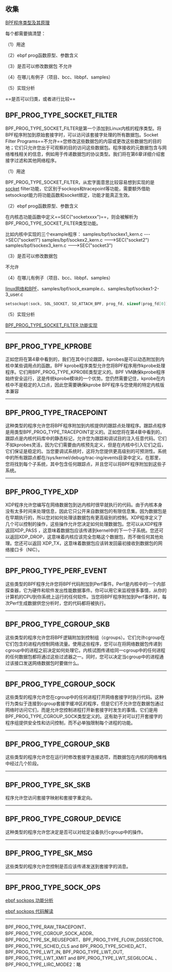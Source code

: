 

## 收集

[BPF程序类型及其原理](https://blog.csdn.net/weixin_41036447/article/details/107817340)



每个都需要搞清楚：

（1）用途

（2）ebpf prog函数原型、参数含义

（3）是否可以修改数据包	不允许

（4）在哪儿有例子（项目、bcc、libbpf、samples）

（5）实现分析



==是否可以归类，或者进行比较==





## BPF_PROG_TYPE_SOCKET_FILTER 

BPF_PROG_TYPE_SOCKET_FILTER是第一个添加到Linux内核的程序类型。将BPF程序附加到原始套接字时，可以访问该套接字处理的所有数据包。Socket Filter Programs==不允许==您修改这些数据包的内容或更改这些数据包的目的地；它们只允许您出于可观察的目的访问这些数据包。程序接收的元数据包含与网络堆栈相关的信息，例如用于传递数据包的协议类型。我们将在第6章详细介绍套接字过滤和其他网络程序。

（1）用途

BPF_PROG_TYPE_SOCKET_FILTER，从宏字面意思比较容易想到实现的是[socket](https://so.csdn.net/so/search?q=socket&spm=1001.2101.3001.7020) filter功能，它区别于sockops和tracepoint等功能，需要额外借助setsockopt能力将功能函数和socket绑定，功能才能真正生效。

（2）ebpf prog函数原型、参数含义

在内核态功能函数中定义==SEC("socketxxxx")==，则会被解析为BPF_PROG_TYPE_SOCKET_FILTER类型功能。

比如内核中实现的三个example程序：
samples/bpf/sockex1_kern.c --->SEC("socket1")
samples/bpf/sockex2_kern.c --->SEC("socket2")
samples/bpf/sockex3_kern.c --->SEC("socket3")

（3）是否可以修改数据包	

不允许

（4）在哪儿有例子（项目、bcc、libbpf、samples）

[linux网络和BPF](https://da1234cao.blog.csdn.net/article/details/115900299)、samples/bpf/sock_example.c、samples/bpf/sockex1-2-3_user.c

```c
setsockopt(sock, SOL_SOCKET, SO_ATTACH_BPF, prog_fd, sizeof(prog_fd[0]))
```

（5）实现分析

[BPF_PROG_TYPE_SOCKET_FILTER 功能实现](https://blog.csdn.net/already_skb/article/details/123027350)

------

## BPF_PROG_TYPE_KPROBE

正如您将在第4章中看到的，我们在其中讨论跟踪，kprobes是可以动态附加到内核中某些调用点的函数。BPF kprobe程序类型允许您将BPF程序用作kprobe处理程序。它们用BPF_PROG_TYPE_KPROBE类型定义的。BPF VM确保kprobe程序始终安全运行，这是传统kprobe模块的一个优势。您仍然需要记住，kprobe在内核中不是稳定的入口点，因此您需要确保kprobe BPF程序与您使用的特定内核版本兼容

------

## BPF_PROG_TYPE_TRACEPOINT

这种类型的程序允许您将BPF程序附加到内核提供的跟踪点处理程序。跟踪点程序是用类型BPF_PROG_TYPE_TRACEPOINT定义的。正如您将在第4章中看到的，跟踪点是内核代码库中的静态标记，允许您为跟踪和调试目的注入任意代码。它们不如kprobes灵活，因为它们需要由内核预先定义，但是在内核中引入它们之后，它们保证是稳定的。当您要调试系统时，这将为您提供更高级别的可预测性。系统中的所有跟踪点都在/sys/kernel/debug/trac-ing/events目录中定义。在那里，您将找到每个子系统，其中包含任何跟踪点，并且您可以将BPF程序附加到这些子系统。

------

## BPF_PROG_TYPE_XDP

XDP程序允许您编写在网络数据包到达内核时很早就执行的代码。由于内核本身没有太多时间来处理信息，因此它只公开来自数据包的有限信息集。因为数据包是在早期执行的，所以您对如何处理该数据包有更高级别的控制。XDP程序定义了几个可以控制的操作，这些操作允许您决定如何处理数据包。您可以从XDP程序返回XDP_PASS ，这意味着数据包应该传递到kernel中的下一个子系统。您还可以返回XDP_DROP，这意味着内核应该完全忽略这个数据包，而不做任何其他处理。您还可以返回 XDP_TX，这意味着数据包应该转发回最初接收到数据包的网络接口卡（NIC）。

------

## BPF_PROG_TYPE_PERF_EVENT

这些类型的BPF程序允许您将BPF代码附加到Perf事件。Perf是内核中的一个内部探查器，它为硬件和软件发出性能数据事件。你可以用它来监视很多事情，从你的计算机的CPU到你系统上运行的任何软件。当您将BPF程序附加到Perf事件时，每次Perf生成数据供您分析时，您的代码都将被执行。

------

## BPF_PROG_TYPE_CGROUP_SKB

这些类型的程序允许您将BPF逻辑附加到控制组（cgroups）。它们允许cgroup在它们包含的进程内控制网络流量。使用这些程序，您可以在将网络数据包传递到cgroup中的进程之前决定如何处理它。内核试图传递给同一cgroup中的任何进程的任何数据包都将通过这些过滤器之一。同时，您可以决定当cgroup中的进程通过该接口发送网络数据包时要做什么。

------

## BPF_PROG_TYPE_CGROUP_SOCK

这些类型的程序允许您在cgroup中的任何进程打开网络套接字时执行代码。这种行为类似于连接到cgroup套接字缓冲区的程序，但是它们不允许您在数据包通过网络时访问它们，而是允许您控制进程打开新套接字时发生的事情。它们是用BPF_PROG_TYPE_CGROUP_SOCK类型定义的。这有助于对可以打开套接字的程序组提供安全性和访问控制，而不必单独限制每个进程的功能。

------

## BPF_PROG_TYPE_CGROUP_SKB

这些类型的程序允许您在运行时修改套接字连接选项，而数据包在内核的网络堆栈中经过几个阶段。

------

## BPF_PROG_TYPE_SK_SKB

程序允许您访问套接字映射和套接字重定向。

------

## BPF_PROG_TYPE_CGROUP_DEVICE

这种类型的程序允许您决定是否可以对给定设备执行cgroup中的操作。

------

## BPF_PROG_TYPE_SK_MSG

这些类型的程序允许您控制是否应该传递发送到套接字的消息。

------

## BPF_PROG_TYPE_SOCK_OPS

[ebpf sockops 功能分析](https://blog.csdn.net/already_skb/article/details/122988446)

[ebpf sockops 代码解读](https://blog.csdn.net/already_skb/article/details/123021389)

------

BPF_PROG_TYPE_RAW_TRACEPOINT、BPF_PROG_TYPE_CGROUP_SOCK_ADDR、BPF_PROG_TYPE_SK_REUSEPORT、BPF_PROG_TYPE_FLOW_DISSECTOR、BPF_PROG_TYPE_SCHED_CLS and BPF_PROG_TYPE_SCHED_ACT、BPF_PROG_TYPE_LWT_IN, BPF_PROG_TYPE_LWT_OUT, BPF_PROG_TYPE_LWT_XMIT and BPF_PROG_TYPE_LWT_SEG6LOCAL 、BPF_PROG_TYPE_LIRC_MODE2：略

